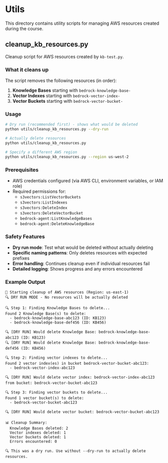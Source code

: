 # Utils

This directory contains utility scripts for managing AWS resources created during the course.

## cleanup_kb_resources.py

Cleanup script for AWS resources created by `kb-test.py`.

### What it cleans up

The script removes the following resources (in order):
1. **Knowledge Bases** starting with `bedrock-knowledge-base-`
2. **Vector Indexes** starting with `bedrock-vector-index-`
3. **Vector Buckets** starting with `bedrock-vector-bucket-`

### Usage

```bash
# Dry run (recommended first) - shows what would be deleted
python utils/cleanup_kb_resources.py --dry-run

# Actually delete resources
python utils/cleanup_kb_resources.py

# Specify a different AWS region
python utils/cleanup_kb_resources.py --region us-west-2
```

### Prerequisites

- AWS credentials configured (via AWS CLI, environment variables, or IAM role)
- Required permissions for:
  - `s3vectors:ListVectorBuckets`
  - `s3vectors:ListIndexes`
  - `s3vectors:DeleteIndex`
  - `s3vectors:DeleteVectorBucket`
  - `bedrock-agent:ListKnowledgeBases`
  - `bedrock-agent:DeleteKnowledgeBase`

### Safety Features

- **Dry run mode**: Test what would be deleted without actually deleting
- **Specific naming patterns**: Only deletes resources with expected prefixes
- **Error handling**: Continues cleanup even if individual resources fail
- **Detailed logging**: Shows progress and any errors encountered

### Example Output

```
🧹 Starting cleanup of AWS resources (Region: us-east-1)
🔍 DRY RUN MODE - No resources will be actually deleted

🔍 Step 1: Finding Knowledge Bases to delete...
Found 2 Knowledge Base(s) to delete:
  - bedrock-knowledge-base-abc123 (ID: KB123)
  - bedrock-knowledge-base-def456 (ID: KB456)

🔍 [DRY RUN] Would delete Knowledge Base: bedrock-knowledge-base-abc123 (ID: KB123)
🔍 [DRY RUN] Would delete Knowledge Base: bedrock-knowledge-base-def456 (ID: KB456)

🔍 Step 2: Finding vector indexes to delete...
Found 2 vector index(es) in bucket bedrock-vector-bucket-abc123:
  - bedrock-vector-index-abc123

🔍 [DRY RUN] Would delete vector index: bedrock-vector-index-abc123 from bucket: bedrock-vector-bucket-abc123

🔍 Step 3: Finding vector buckets to delete...
Found 1 vector bucket(s) to delete:
  - bedrock-vector-bucket-abc123

🔍 [DRY RUN] Would delete vector bucket: bedrock-vector-bucket-abc123

📊 Cleanup Summary:
  Knowledge Bases deleted: 2
  Vector indexes deleted: 1
  Vector buckets deleted: 1
  Errors encountered: 0

🔍 This was a dry run. Use without --dry-run to actually delete resources.
```
